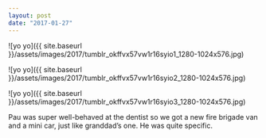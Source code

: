 ```yaml
---
layout: post
date: "2017-01-27"
---
```


![yo yo]({{ site.baseurl }}/assets/images/2017/tumblr_okffvx57vw1r16syio1_1280-1024x576.jpg)

![yo yo]({{ site.baseurl }}/assets/images/2017/tumblr_okffvx57vw1r16syio2_1280-1024x576.jpg)

![yo yo]({{ site.baseurl }}/assets/images/2017/tumblr_okffvx57vw1r16syio3_1280-1024x576.jpg)

Pau was super well-behaved at the dentist so we got a new fire brigade van and a mini car, just like granddad’s one. He was quite specific.
